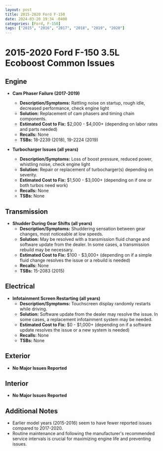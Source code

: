 ```yaml
---
layout: post
title: 2015-2020 Ford F-150
date: 2024-03-20 19:34 -0400
categories: [Ford, F-150]
tags: ["2015", "2016", "2017", "2018", "2019", "2020"]
---
```

# 2015-2020 Ford F-150 3.5L Ecoboost Common Issues

## Engine

- **Cam Phaser Failure (2017-2019)**
  - **Description/Symptoms:** Rattling noise on startup, rough idle, decreased performance, check engine light
  - **Solution:** Replacement of cam phasers and timing chain components.
  - **Estimated Cost to Fix:** $2,000 - $4,000+ (depending on labor rates and parts needed)
  - **Recalls:** None
  - **TSBs:** 18-2239 (2018), 19-2224 (2019)

- **Turbocharger Issues (all years)**
  - **Description/Symptoms:** Loss of boost pressure, reduced power, whistling noise, check engine light
  - **Solution:** Repair or replacement of turbocharger(s) depending on severity.
  - **Estimated Cost to Fix:** $1,500 - $3,000+ (depending on if one or both turbos need work)
  - **Recalls:** None
  - **TSBs:** None

## Transmission

- **Shudder During Gear Shifts (all years)**
  - **Description/Symptoms:** Shuddering sensation between gear changes, most noticeable at low speeds.
  - **Solution:** May be resolved with a transmission fluid change and software update from the dealer. In some cases, a transmission rebuild may be necessary.
  - **Estimated Cost to Fix:** $100 - $3,000+ (depending on if a simple fluid change resolves the issue or a rebuild is needed)
  - **Recalls:** None
  - **TSBs:** 15-2083 (2015)

## Electrical

- **Infotainment Screen Restarting (all years)**
  - **Description/Symptoms:** Touchscreen display randomly restarts while driving.
  - **Solution:** Software update from the dealer may resolve the issue. In some cases, a replacement infotainment system may be needed.
  - **Estimated Cost to Fix:** $0 - $1,000+ (depending on if a software update resolves the issue or a new system is needed)
  - **Recalls:** None
  - **TSBs:** None

## Exterior

- **No Major Issues Reported**

## Interior

- **No Major Issues Reported**

## Additional Notes

- Earlier model years (2015-2016) seem to have fewer reported issues compared to 2017-2020.
- Routine maintenance and following the manufacturer's recommended service intervals is crucial for maximizing engine life and preventing issues.
